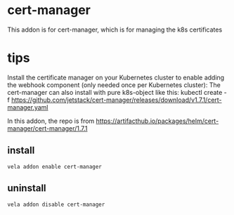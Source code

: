 # cert-manager

This addon is for cert-manager, which is for managing the k8s certificates

# tips

Install the certificate manager on your Kubernetes cluster to enable adding the webhook component 
(only needed once per Kubernetes cluster):
The cert-manager can also install with pure k8s-object like this:
kubectl create -f https://github.com/jetstack/cert-manager/releases/download/v1.7.1/cert-manager.yaml

In this addon, the repo is from https://artifacthub.io/packages/helm/cert-manager/cert-manager/1.7.1
## install

```shell
vela addon enable cert-manager
```

## uninstall

```shell
vela addon disable cert-manager
```
